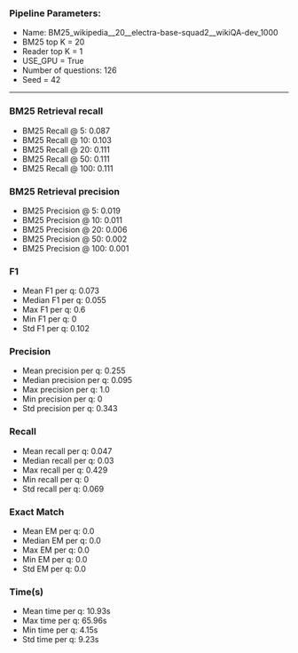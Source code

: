 ### Pipeline Parameters:
* Name: BM25_wikipedia__20__electra-base-squad2__wikiQA-dev_1000
* BM25 top K = 20
* Reader top K = 1
* USE_GPU = True
* Number of questions: 126
* Seed = 42
------
### BM25 Retrieval recall 
* BM25 Recall @ 5: 0.087
* BM25 Recall @ 10: 0.103
* BM25 Recall @ 20: 0.111
* BM25 Recall @ 50: 0.111
* BM25 Recall @ 100: 0.111
### BM25 Retrieval precision 
* BM25 Precision @ 5: 0.019
* BM25 Precision @ 10: 0.011
* BM25 Precision @ 20: 0.006
* BM25 Precision @ 50: 0.002
* BM25 Precision @ 100: 0.001
### F1 
* Mean F1 per q: 0.073
* Median F1 per q: 0.055
* Max F1 per q: 0.6
* Min F1 per q: 0
* Std F1 per q: 0.102
### Precision 
* Mean precision per q: 0.255
* Median precision per q: 0.095
* Max precision per q: 1.0
* Min precision per q: 0
* Std precision per q: 0.343
### Recall 
* Mean recall per q: 0.047
* Median recall per q: 0.03
* Max recall per q: 0.429
* Min recall per q: 0
* Std recall per q: 0.069
### Exact Match 
* Mean EM per q: 0.0
* Median EM per q: 0.0
* Max EM per q: 0.0
* Min EM per q: 0.0
* Std EM per q: 0.0
### Time(s) 
* Mean time per q: 10.93s
* Max time per q: 65.96s
* Min time per q: 4.15s
* Std time per q: 9.23s
